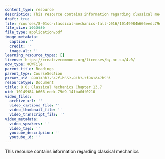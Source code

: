 ```yaml
---
content_type: resource
description: This resource contains information regarding classical mechanics.
draft: true
file: /courses/8-01sc-classical-mechanics-fall-2016/10149984b666eedc79d914fba0df0210_MIT8_01F16_chapter13.7.pdf
file_size: 1035980
file_type: application/pdf
image_metadata:
  caption: ''
  credit: ''
  image-alt: ''
learning_resource_types: []
license: https://creativecommons.org/licenses/by-nc-sa/4.0/
ocw_type: OCWFile
parent_title: Readings
parent_type: CourseSection
parent_uid: 8897a3b7-567f-b552-81b3-2f8a1de7b53b
resourcetype: Document
title: 8.01 Classical Mechanics Chapter 13.7
uid: 10149984-b666-eedc-79d9-14fba0df0210
video_files:
  archive_url: ''
  video_captions_file: ''
  video_thumbnail_file: ''
  video_transcript_file: ''
video_metadata:
  video_speakers: ''
  video_tags: ''
  youtube_description: ''
  youtube_id: ''
---
```

This resource contains information regarding classical mechanics.